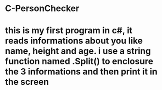 # C-PersonChecker

<h1>this is my first program in c#, it reads informations about you like name, height and age.
i use a string function named .Split() to enclosure the 3 informations and then print it in the screen</h1>
